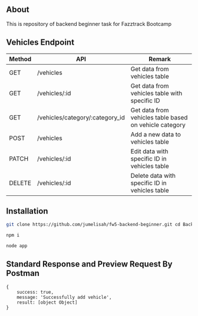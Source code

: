 ## About
This is repository of backend beginner task for Fazztrack Bootcamp

## Vehicles Endpoint
| Method | API | Remark |
| ------ | ------ | ------ |
| GET | /vehicles | Get data from vehicles table  |
| GET | /vehicles/:id | Get data from vehicles table with specific ID |
| GET | /vehicles/category/:category_id | Get data from vehicles table based on vehicle category |
| POST | /vehicles | Add a new data to vehicles table |
| PATCH | /vehicles/:id | Edit data with specific ID in vehicles table |
| DELETE | /vehicles/:id | Delete data with specific ID in vehicles table |

## Installation

```sh
git clone https://github.com/jumelisah/fw5-backend-beginner.git cd Backend-Beginner
```
```sh
npm i
```
```sh
node app
```

## Standard Response and Preview Request By Postman

```
{
    success: true,
    message: 'Successfully add vehicle',
    result: [object Object]
}
```
